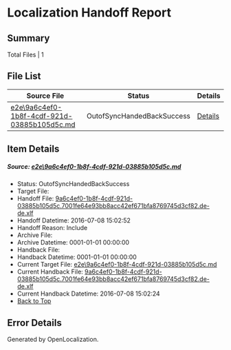 # <a name='report-top'></a> Localization Handoff Report

## Summary
 Total Files | 1

## File List
 Source File | Status | Details 
 ----------- | ------ | ------- 
 [e2e\9a6c4ef0-1b8f-4cdf-921d-03885b105d5c.md](https://github.com/OpenLocalizationTestOrg/oltest/blob/ca477aed2feaa0d991e4abe230180ebdb9ab5ee4/e2e/9a6c4ef0-1b8f-4cdf-921d-03885b105d5c.md) | OutofSyncHandedBackSuccess | [Details](#60e345e53bd73a81a72dd95c120522c723811a1a1)

## Item Details
##### <a name='60e345e53bd73a81a72dd95c120522c723811a1a1'></a> Source: [e2e\9a6c4ef0-1b8f-4cdf-921d-03885b105d5c.md](https://github.com/OpenLocalizationTestOrg/oltest/blob/ca477aed2feaa0d991e4abe230180ebdb9ab5ee4/e2e/9a6c4ef0-1b8f-4cdf-921d-03885b105d5c.md)
* Status: OutofSyncHandedBackSuccess
* Target File: 
* Handoff File: [9a6c4ef0-1b8f-4cdf-921d-03885b105d5c.7001fe64e93bb8acc42ef671bfa8769745d3cf82.de-de.xlf](https://github.com/OpenLocalizationTestOrg/olhandoff-e2e/blob/70b8ee3af60873963cf66db36ab2d34541b74461/ol-handoff/OpenLocalizationTestOrg/oltest-dede-fly/ci/ht/9a6c4ef0-1b8f-4cdf-921d-03885b105d5c.7001fe64e93bb8acc42ef671bfa8769745d3cf82.de-de.xlf)
* Handoff Datetime: 2016-07-08 15:02:52
* Handoff Reason: Include
* Archive File: 
* Archive Datetime: 0001-01-01 00:00:00
* Handback File: 
* Handback Datetime: 0001-01-01 00:00:00
* Current Target File: [e2e\9a6c4ef0-1b8f-4cdf-921d-03885b105d5c.md](https://github.com/OpenLocalizationTestOrg/oltest-dede-fly/blob/a81a94de28a9ec6fac9642fa5d6d7b939224986f/e2e/9a6c4ef0-1b8f-4cdf-921d-03885b105d5c.md)
* Current Handback File: [9a6c4ef0-1b8f-4cdf-921d-03885b105d5c.7001fe64e93bb8acc42ef671bfa8769745d3cf82.de-de.xlf](https://github.com/OpenLocalizationTestOrg/olhandback-e2e/blob/6bd22160f37b591786296214dc6d3168e50b2f56/ol-handback/OpenLocalizationTestOrg/oltest-dede-fly/ci/ht/9a6c4ef0-1b8f-4cdf-921d-03885b105d5c.7001fe64e93bb8acc42ef671bfa8769745d3cf82.de-de.xlf)
* Current Handback Datetime: 2016-07-08 15:02:24
* [Back to Top](#report-top)


## Error Details

Generated by OpenLocalization.
